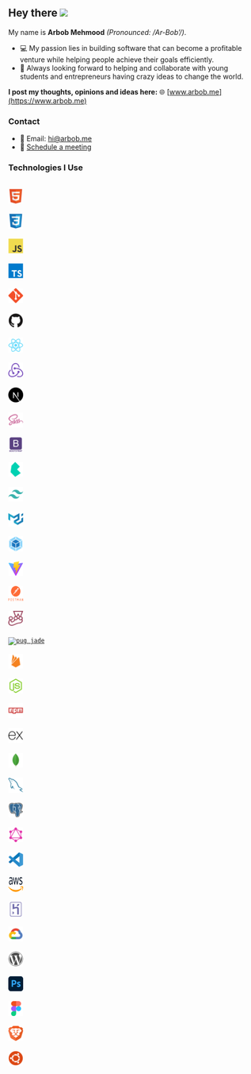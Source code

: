 ## Hey there <img src="https://media.giphy.com/media/hvRJCLFzcasrR4ia7z/giphy.gif" width="25px">

My name is **Arbob Mehmood** _(Pronounced: /Ar-Bob’/)_.

- 💻 My passion lies in building software that can become a profitable venture while helping people achieve their goals efficiently.
- 🚀 Always looking forward to helping and collaborate with young students and entrepreneurs having crazy ideas to change the world.

**I post my thoughts, opinions and ideas here:** 🌐 [www.arbob.me](https://www.arbob.me) 

### Contact

- 📧 Email: [hi@arbob.me](mailto:hi@arbob.me)
- 🤝 [Schedule a meeting](https://www.calendly.com/arbob)

### Technologies I Use

<p>
<a href="#">
<code>
<img src="https://raw.githubusercontent.com/devicons/devicon/9f4f5cdb393299a81125eb5127929ea7bfe42889/icons/html5/html5-original.svg" alt="html5" width="30" height="30"/>
</code>
</a>
<a href="#">
<code>
<img src="https://raw.githubusercontent.com/devicons/devicon/9f4f5cdb393299a81125eb5127929ea7bfe42889/icons/css3/css3-original.svg" alt="css3" width="30" height="30"/>
</code>
</a>
<a href="#">
<code>
<img src="https://raw.githubusercontent.com/devicons/devicon/9f4f5cdb393299a81125eb5127929ea7bfe42889/icons/javascript/javascript-original.svg" alt="javascript" width="30" height="30"/>
</code>
</a>
<a href="#">
<code>
<img src="https://raw.githubusercontent.com/devicons/devicon/9f4f5cdb393299a81125eb5127929ea7bfe42889/icons/typescript/typescript-original.svg" alt="typescript" width="30" height="30"/>
</code>
</a>
<a href="#">
<code>
<img src="https://raw.githubusercontent.com/devicons/devicon/9f4f5cdb393299a81125eb5127929ea7bfe42889/icons/git/git-original.svg" alt="git" width="30" height="30"/>
</code>
</a>
<a href="#">
<code>
<img src="https://raw.githubusercontent.com/devicons/devicon/9f4f5cdb393299a81125eb5127929ea7bfe42889/icons/github/github-original.svg" alt="github" width="30" height="30"/>
</code>
</a>
<a href="#">
<code>
<img src="https://raw.githubusercontent.com/devicons/devicon/9f4f5cdb393299a81125eb5127929ea7bfe42889/icons/react/react-original.svg" alt="react" width="30" height="30"/>
</code>
</a>
<a href="https://react-redux.js.org/" target="_blank">
<code>
<img src="https://raw.githubusercontent.com/devicons/devicon/9f4f5cdb393299a81125eb5127929ea7bfe42889/icons/redux/redux-original.svg" alt="redux" width="30" height="30"/>
</code>
</a>
<a href="https://nextjs.org/" target="_blank">
<code>
<img src="https://raw.githubusercontent.com/devicons/devicon/9f4f5cdb393299a81125eb5127929ea7bfe42889/icons/nextjs/nextjs-original.svg" alt="next" width="30" height="30"/>
</code>
</a>
<a href="#">
<code>
<img src="https://raw.githubusercontent.com/devicons/devicon/9f4f5cdb393299a81125eb5127929ea7bfe42889/icons/sass/sass-original.svg" alt="sass" width="30" height="30"/>
</code>
</a>
<a href="https://getbootstrap.com/" target="_blank">
<code>
<img src="https://raw.githubusercontent.com/devicons/devicon/9f4f5cdb393299a81125eb5127929ea7bfe42889/icons/bootstrap/bootstrap-plain-wordmark.svg" alt="bootstrap" width="30" height="30"/>
</code>
</a>
 <a href="https://bulma.io/" target="_blank">
<code>
<img src="https://raw.githubusercontent.com/devicons/devicon/9f4f5cdb393299a81125eb5127929ea7bfe42889/icons/bulma/bulma-plain.svg" alt="bulma" width="30" height="30"/>
</code>
  </a>
  <a href="https://tailwindcss.com/" target="_blank">
<code>
<img src="https://raw.githubusercontent.com/devicons/devicon/9f4f5cdb393299a81125eb5127929ea7bfe42889/icons/tailwindcss/tailwindcss-plain.svg" alt="tailwind" width="30" height="30"/>
</code>
  </a>
  <a href="https://material-ui.com/" target="_blank">
<code>
<img src="https://raw.githubusercontent.com/devicons/devicon/9f4f5cdb393299a81125eb5127929ea7bfe42889/icons/materialui/materialui-original.svg" alt="material ui" width="30" height="30"/>
</code>
  </a>
<a href="https://webpack.js.org/" target="_blank">
<code>
<img src="https://raw.githubusercontent.com/devicons/devicon/9f4f5cdb393299a81125eb5127929ea7bfe42889/icons/webpack/webpack-original.svg" alt="webpack" width="30" height="30"/>
</code>
</a>
<a href="https://vitejs.dev/" target="_blank">
<code>
<img src="./assets/vite.svg" alt="vite" width="30" height="30"/>
</code>
</a>
<a href="https://www.postman.com/" target="_blank">
<code>
<img src="./assets/postman-logo-stacked.svg" alt="postman" width="30" height="30"/>
</code>
</a>
<a href="https://jestjs.io/" target="_blank">
<code>
<img src="https://raw.githubusercontent.com/devicons/devicon/9f4f5cdb393299a81125eb5127929ea7bfe42889/icons/jest/jest-plain.svg" alt="jest" width="30" height="30"/>
</code>
</a>
 <code>
<a href="https://github.com/pugjs/pug"><img src="https://cdn.rawgit.com/pugjs/pug-logo/eec436cee8fd9d1726d7839cbe99d1f694692c0c/SVG/pug-final-logo-_-colour-128.svg" height="30" width="30" alt="pug jade"></a>
 </code>
<a href="https://firebase.google.com/" target="_blank">
<code>
<img src="https://raw.githubusercontent.com/devicons/devicon/9f4f5cdb393299a81125eb5127929ea7bfe42889/icons/firebase/firebase-plain.svg" alt="firebase" width="30" height="30"/>
</code>
</a>
<a href="https://nodejs.org/" target="_blank">
<code>
<img src="https://raw.githubusercontent.com/devicons/devicon/9f4f5cdb393299a81125eb5127929ea7bfe42889/icons/nodejs/nodejs-original.svg" alt="node" width="30px" height="30px"/>
</code>
</a>
<a href="#">
<code>
<img src="https://raw.githubusercontent.com/devicons/devicon/9f4f5cdb393299a81125eb5127929ea7bfe42889/icons/npm/npm-original-wordmark.svg" alt="npm" width="30" height="30"/>
</code>
</a>
<a href="https://expressjs.com/" target="_blank">
<code>
<img src="https://raw.githubusercontent.com/devicons/devicon/9f4f5cdb393299a81125eb5127929ea7bfe42889/icons/express/express-original.svg" alt="express" width="30" height="30"/>
</code>
</a>
<a href="http://mongodb.com/" target="_blank">
<code>
<img src="https://raw.githubusercontent.com/devicons/devicon/9f4f5cdb393299a81125eb5127929ea7bfe42889/icons/mongodb/mongodb-original.svg" alt="mongodb" width="30" height="30"/>
</code>
</a>
<a href="#">
<code>
<img src="https://raw.githubusercontent.com/devicons/devicon/9f4f5cdb393299a81125eb5127929ea7bfe42889/icons/mysql/mysql-original.svg" alt="sql" width="30" height="30"/>
</code>
</a>
<a href="#">
<code>
<img src="https://raw.githubusercontent.com/devicons/devicon/9f4f5cdb393299a81125eb5127929ea7bfe42889/icons/postgresql/postgresql-original.svg" alt="postgresql" width="30" height="30"/>
</code>
</a>
<a href="https://graphql.org/" target="_blank">
<code>
<img src="https://raw.githubusercontent.com/devicons/devicon/9f4f5cdb393299a81125eb5127929ea7bfe42889/icons/graphql/graphql-plain.svg" alt="graphql" width="30" height="30"/>
</code>
</a>
<a href="#">
<code>
<img src="https://raw.githubusercontent.com/devicons/devicon/9f4f5cdb393299a81125eb5127929ea7bfe42889/icons/vscode/vscode-original.svg" alt="vscode" width="30" height="30"/>
</code>
</a>
<a href="#">
<code>
<img src="./assets/Amazon_Web_Services_Logo.svg" alt="aws" width="30" height="30"/>
</code>
</a>
<a href="#">
<code>
<img src="https://raw.githubusercontent.com/devicons/devicon/9f4f5cdb393299a81125eb5127929ea7bfe42889/icons/heroku/heroku-original.svg" alt="heroku" width="30" height="30"/>
</code>
</a>
<a href="#">
<code>
<img src="https://raw.githubusercontent.com/devicons/devicon/9f4f5cdb393299a81125eb5127929ea7bfe42889/icons/googlecloud/googlecloud-original.svg" alt="gcp" width="30" height="30"/>
</code>
</a>
<a href="#">
<code>
<img src="https://raw.githubusercontent.com/devicons/devicon/9f4f5cdb393299a81125eb5127929ea7bfe42889/icons/wordpress/wordpress-plain.svg" alt="wordpress" width="30" height="30"/>
</code>
</a>
<a href="#">
<code>
<img src="./assets/Adobe_Photoshop_CC_icon.svg" alt="photoshop" width="30" height="30"/>
</code>
</a>
<a href="https://www.figma.com/" target="_blank">
<code>
<img src="https://raw.githubusercontent.com/devicons/devicon/9f4f5cdb393299a81125eb5127929ea7bfe42889/icons/figma/figma-original.svg" alt="figma" width="30" height="30"/>
</code>
</a>
<a href="#">
<code>
<img src="./assets/brave-seeklogo.com.svg" alt="brave" width="30" height="30"/>
</code>
</a>
<a href="#">
<code>
<img src="https://raw.githubusercontent.com/devicons/devicon/9f4f5cdb393299a81125eb5127929ea7bfe42889/icons/ubuntu/ubuntu-plain.svg" alt="ubuntu" width="30" height="30"/>
</code>
</a>
<!-- <a href="#">
<code>
<img src="https://raw.githubusercontent.com/devicons/devicon/9f4f5cdb393299a81125eb5127929ea7bfe42889/icons/windows8/windows8-original.svg" alt="windows" width="30" height="30"/>
</code>
</a> -->
</p>

</br>
<!---
[![Arbob's GitHub stats](https://github-readme-stats.vercel.app/api?username=arbob&count_private=true&show_icons=true&theme=radical&custom_title=Arbob%27s+Github+Stats)](https://github.com/arbob/github-readme-stats)
--->
